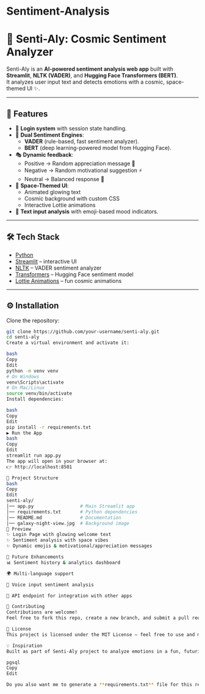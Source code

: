 # Sentiment-Analysis

# 🌌 Senti-Aly: Cosmic Sentiment Analyzer

Senti-Aly is an **AI-powered sentiment analysis web app** built with **Streamlit**, **NLTK (VADER)**, and **Hugging Face Transformers (BERT)**.  
It analyzes user input text and detects emotions with a cosmic, space-themed UI ✨.

---

## 🚀 Features
- 🔑 **Login system** with session state handling.  
- 🤖 **Dual Sentiment Engines**:  
  - **VADER** (rule-based, fast sentiment analyzer).  
  - **BERT** (deep learning-powered model from Hugging Face).  
- 🎭 **Dynamic feedback**:
  - Positive → Random appreciation message 🌟  
  - Negative → Random motivational suggestion ⚡  
  - Neutral → Balanced response 🤖  
- 🌌 **Space-Themed UI**:
  - Animated glowing text  
  - Cosmic background with custom CSS  
  - Interactive Lottie animations  
- 📝 **Text input analysis** with emoji-based mood indicators.  

---

## 🛠️ Tech Stack
- [Python](https://www.python.org/)  
- [Streamlit](https://streamlit.io/) – interactive UI  
- [NLTK](https://www.nltk.org/) – VADER sentiment analyzer  
- [Transformers](https://huggingface.co/transformers/) – Hugging Face sentiment model  
- [Lottie Animations](https://lottiefiles.com/) – fun cosmic animations  

---

## ⚙️ Installation

Clone the repository:
```bash
git clone https://github.com/your-username/senti-aly.git
cd senti-aly
Create a virtual environment and activate it:

bash
Copy
Edit
python -m venv venv
# On Windows
venv\Scripts\activate
# On Mac/Linux
source venv/bin/activate
Install dependencies:

bash
Copy
Edit
pip install -r requirements.txt
▶️ Run the App
bash
Copy
Edit
streamlit run app.py
The app will open in your browser at:
👉 http://localhost:8501

📂 Project Structure
bash
Copy
Edit
senti-aly/
│── app.py                 # Main Streamlit app
│── requirements.txt       # Python dependencies
│── README.md              # Documentation
│── galaxy-night-view.jpg  # Background image
📸 Preview
✨ Login Page with glowing welcome text
✨ Sentiment analysis with space vibes
✨ Dynamic emojis & motivational/appreciation messages

🌟 Future Enhancements
📊 Sentiment history & analytics dashboard

🌍 Multi-language support

🎤 Voice input sentiment analysis

🔗 API endpoint for integration with other apps

🤝 Contributing
Contributions are welcome!
Feel free to fork this repo, create a new branch, and submit a pull request 🚀.

📜 License
This project is licensed under the MIT License – feel free to use and modify.

💡 Inspiration
Built as part of Senti-Aly project to analyze emotions in a fun, futuristic, cosmic theme 🌌.

pgsql
Copy
Edit

Do you also want me to generate a **requirements.txt** file for this repo (with all the necess
